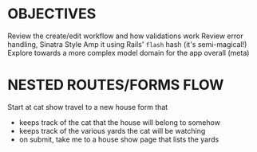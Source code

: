 # OBJECTIVES

Review the create/edit workflow and how validations work
Review error handling, Sinatra Style
Amp it using Rails' `flash` hash (it's semi-magical!)
Explore towards a more complex model domain for the app overall (meta)

# NESTED ROUTES/FORMS FLOW

Start at cat show
travel to a new house form that
- keeps track of the cat that the house will belong to somehow
- keeps track of the various yards the cat will be watching
- on submit, take me to a house show page that lists the yards